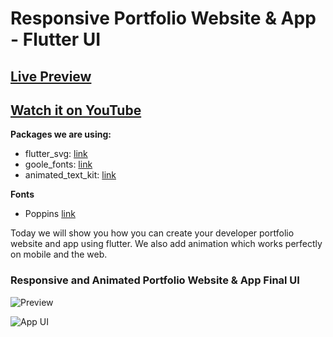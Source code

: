 # Responsive Portfolio Website & App - Flutter UI

## [Live Preview](https://abuanwar072.github.io/profile/#/)

## [Watch it on YouTube](https://youtu.be/G_ZIJseX6AU)

**Packages we are using:**

- flutter_svg: [link](https://pub.dev/packages/flutter_svg)
- goole_fonts: [link](https://pub.dev/packages/google_fonts)
- animated_text_kit: [link](https://pub.dev/packages/animated_text_kit)

**Fonts**

- Poppins [link](https://fonts.google.com/specimen/Poppins)

Today we will show you how you can create your developer portfolio website and app using flutter. We also add animation which works perfectly on mobile and the web. 

### Responsive and Animated Portfolio Website & App Final UI

![Preview](/gif.gif)

![App UI](/ui.png)
